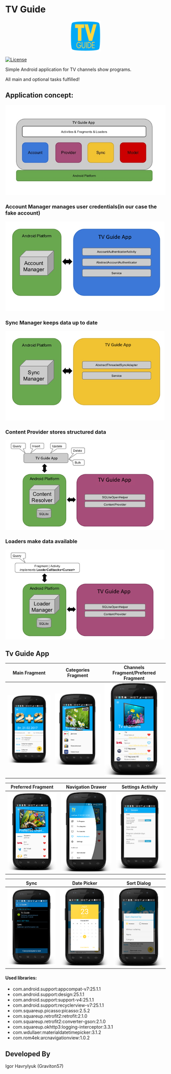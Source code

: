 # TV Guide

<p align="center">
  <img src="screenshot/logo.png" >
</p>

[![License](https://img.shields.io/badge/license-Apache%202-blue.svg)](https://www.apache.org/licenses/LICENSE-2.0)

Simple Android application for TV channels show programs.

All main and optional tasks fulfilled!

## Application concept:

![alt text](screenshot/conclusion.png "Application concept")
### Account Manager manages user credentials(in our case the fake account)
![alt text](screenshot/account_manager.png "Account Manager")
### Sync Manager keeps data up to date
![alt text](screenshot/sync_manager.png "Sync Manager")
### Content Provider stores structured data
![alt text](screenshot/content_provider.png "Content Provider")
### Loaders make data available
![alt text](screenshot/loaders.png "Loaders")

## Tv Guide App

Main Fragment|Categories Fragment | Channels Fragment/Preferred Fragment
-------------|----------------- | -------------
![alt text](screenshot/main.png "Main Fragment")  | ![alt text](screenshot/categories.png "Categories Fragment") | ![alt text](screenshot/channels.png "Channels Fragment/Preferred Fragment")

Preferred Fragment|Navigation Drawer|Settings Activity
-------------|-----------------|-------------
![alt text](screenshot/preferred.png "Preferred Fragment")  | ![alt text](screenshot/nav_drawer.png "Navigation Drawer") | ![alt text](screenshot/settings.png "Settings Activity")

Sync|Date Picker|Sort Dialog
-------------|-----------------|-----------------
![alt text](screenshot/sync.png "Sync ")  | ![alt text](screenshot/date_picker.png "Date Dialog")| ![alt text](screenshot/sort.png "Sort Dialog")



#### Used libraries:

* com.android.support:appcompat-v7:25.1.1
* com.android.support:design:25.1.1
* com.android.support:support-v4:25.1.1
* com.android.support:recyclerview-v7:25.1.1
* com.squareup.picasso:picasso:2.5.2
* com.squareup.retrofit2:retrofit:2.1.0
* com.squareup.retrofit2:converter-gson:2.1.0
* com.squareup.okhttp3:logging-interceptor:3.3.1
* com.wdullaer:materialdatetimepicker:3.1.2
* com.rom4ek:arcnavigationview:1.0.2

Developed By
-------
Igor Havrylyuk (Graviton57)


[1]: https://github.com/graviton57/TvGuide.git
